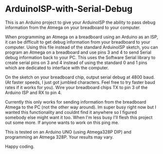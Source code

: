 # ArduinoISP-with-Serial-Debug

This is an Arduino project to give your ArduinoISP the ability to pass debug information from the Atmega on your breadboard to your computer. 

When programming an Atmega on a breadboard using an Arduino as an ISP, it can be difficult to get debug information from your breadboard to your computer. Using this file instead of the standard ArduinoISP sketch, you can program an Atmega on a breadboard and use pins 3 and 4 to send Serial debug information back to your PC. This uses the Software Serial library to create serial pins on 3 and 4 instead of using the standard 0 and 1 pins which are dedicated to interface with the computer. 

On the sketch on your breadboard chip, output serial debug at 4800 baud. (At faster speeds, I just got jumbled characters. Feel free to try faster baud rates if it works for you). Wire your breadboard chips TX to pin 3 of the Arduino ISP and RX to pin 4. 

Currently this only works for sending information from the breadboard Atmega to the PC (not the other way around). Im super busy right now but I wanted this functionality and couldnt find it anywhere so I figured somebody else might want it too. When I'm less busy I'll flesh this project out some more. If anyone wants to work on this ping me. 

This is tested on an Arduino UNO (using Atmega328P DIP) and programming an Atmega 328P. Your results may vary. 

Happy coding.
